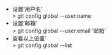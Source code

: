 - 设置'用户名' <br/>> git config global --user.name 
- 设置'邮箱' <br/>> git config global --user.email '邮箱'
- 查看以上设置' <br/>> git config global --list  
